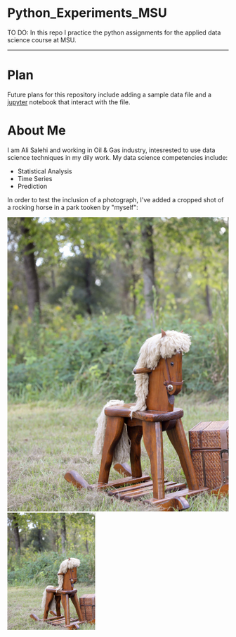 # Python_Experiments_MSU
TO DO: In this repo I practice the python assignments for the applied data science course at MSU.

---
# Plan
Future plans for this repository include adding a sample data file and a [jupyter](jupyter) notebook that interact with the file.

 # About Me

I am Ali Salehi and working in Oil & Gas industry, intesrested to use data science techniques in my dily work.
My data science competencies include:
- Statistical Analysis
- Time Series
- Prediction

In order to test the inclusion of a photograph, I've added a cropped shot of a rocking horse in a park tooken by "myself":

![alt text](wooden_horse_in_park.jpg)
<img src="wooden_horse_in_park.jpg" width="200" />

